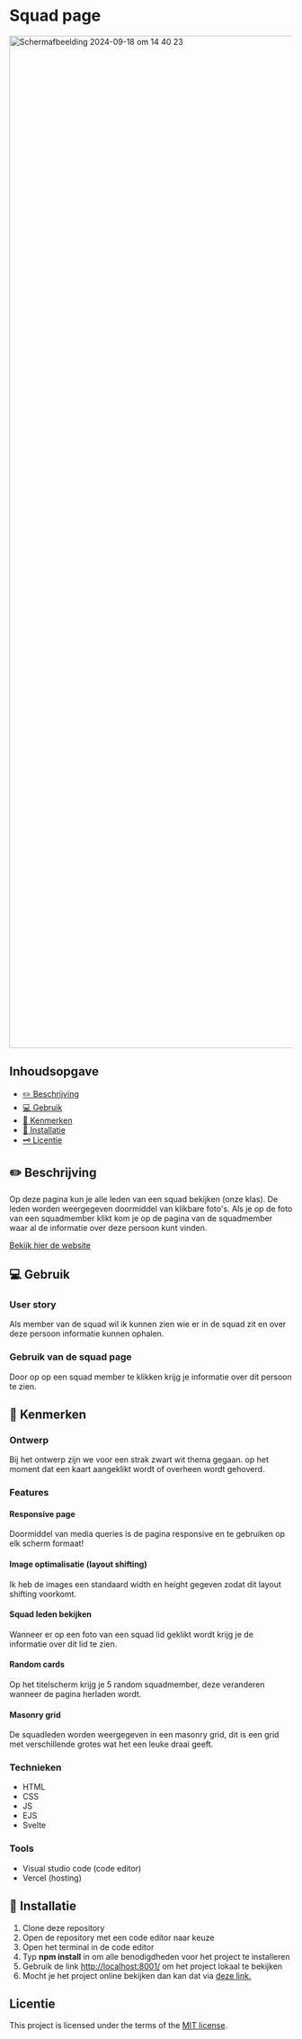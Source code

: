 # Squad page
<img width="1800" alt="Scherm­afbeelding 2024-09-18 om 14 40 23" src="https://github.com/user-attachments/assets/ebe24272-fc07-404e-a5c5-d2ab99a9b826">

## Inhoudsopgave
  * [✏️ Beschrijving](#beschrijving)
  * [💻 Gebruik](#gebruik)
  * [🔎 Kenmerken](#kenmerken)
  * [🔧 Installatie](#installatie)
  * [🗝️ Licentie](#licentie)

## ✏️ Beschrijving
Op deze pagina kun je alle leden van een squad bekijken (onze klas). De leden worden weergegeven doormiddel van klikbare foto's. Als je op de foto van een squadmember klikt kom je op de pagina van de squadmember waar al de informatie over deze persoon kunt vinden.
<!-- Voeg een mooie poster visual toe 📸 -->
<a href="https://your-tribe-for-life-squad-page-lake.vercel.app/" alt="Link naar de squad page">Bekijk hier de website</a>

## 💻 Gebruik
<!-- Bij Gebruik staat de user story, hoe het werkt en wat je er mee kan. -->
### User story
Als member van de squad wil ik kunnen zien wie er in de squad zit en over deze persoon informatie kunnen ophalen. 
### Gebruik van de squad page
Door op op een squad member te klikken krijg je informatie over dit persoon te zien.

## 🔎 Kenmerken

### Ontwerp
Bij het ontwerp zijn we voor een strak zwart wit thema gegaan. op het moment dat een kaart aangeklikt wordt of overheen wordt gehoverd.

### Features


#### Responsive page
Doormiddel van media queries is de pagina responsive en te gebruiken op elk scherm formaat!

#### Image optimalisatie (layout shifting)
Ik heb de images een standaard width en height gegeven zodat dit layout shifting voorkomt.

#### Squad leden bekijken
Wanneer er op een foto van een squad lid geklikt wordt krijg je de informatie over dit lid te zien.

#### Random cards
Op het titelscherm krijg je 5 random squadmember, deze veranderen wanneer de pagina herladen wordt.

#### Masonry grid
De squadleden worden weergegeven in een masonry grid, dit is een grid met verschillende grotes wat het een leuke draai geeft.

### Technieken
- HTML
- CSS
- JS
- EJS
- Svelte

### Tools
- Visual studio code (code editor)
- Vercel (hosting)

## 🔧 Installatie
<!-- Bij Instalatie staat hoe een andere developer aan jouw repo kan werken -->
1. Clone deze repository
2. Open de repository met een code editor naar keuze
3. Open het terminal in de code editor
4. Typ **npm install** in om alle benodigdheden voor het project te installeren
5. Gebruik de link <a href="http://localhost:8001/">http://localhost:8001/</a> om het project lokaal te bekijken
6. Mocht je het project online bekijken dan kan dat via <a href="https://your-tribe-for-life-squad-page-lake.vercel.app/
 " alt="link naar squad page">deze link.</a>

## Licentie

This project is licensed under the terms of the [MIT license](./LICENSE).
